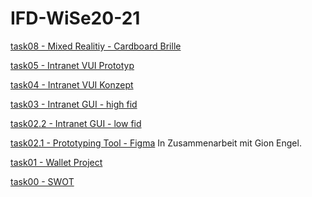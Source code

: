 # IFD-WiSe20-21

<a href="https://github.com/mnlmrngl/IFD-WiSe20-21/blob/master/task08-VR_Cardboard/task08-VR_Cardboard.md" target="_blank">task08 - Mixed Realitiy - Cardboard Brille</a>

[task05 - Intranet VUI Prototyp](https://mnlmrngl.github.io/IFD-WiSe20-21/task05-vui_prototyp-online/index.html)

[task04 - Intranet VUI Konzept](https://github.com/mnlmrngl/IFD-WiSe20-21/blob/master/task04-vui%20prototype/task04-vui-konzept.md)

[task03 - Intranet GUI - high fid](https://github.com/mnlmrngl/IFD-WiSe20-21/blob/master/task03-high%20fid/task033-high%20fid.md)

[task02.2 - Intranet GUI - low fid](https://github.com/mnlmrngl/IFD-WiSe20-21/blob/master/task02-GUI/task0202-intranet-low%20fid/task0201-intranet-lowfid-doku.md)

[task02.1 - Prototyping Tool - Figma](https://github.com/gionegel/IFD-WiSe20-21/blob/main/task-2-1.md) In Zusammenarbeit mit Gion Engel.

[task01 - Wallet Project](https://mnlmrngl.github.io/IFD-WiSe20-21task01-wallet_project/task01-wallet_project.pdf)

[task00 - SWOT](https://mnlmrngl.github.io/IFD-WiSe20-21/task00/task00_swot.html)


